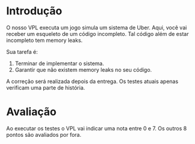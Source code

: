 # Introdução
O nosso VPL executa um jogo simula um sistema de Uber. Aqui, você vai receber um esqueleto de um código incompleto. Tal código além de estar incompleto tem memory leaks.

Sua tarefa é:

1. Terminar de implementar o sistema.
2. Garantir que não existem memory leaks no seu código.

A correção será realizada depois da entrega. Os testes atuais apenas verificam uma parte de história.

# Avaliação

Ao executar os testes o VPL vai indicar uma nota entre 0 e 7. Os outros 8 pontos são avaliados por fora.
